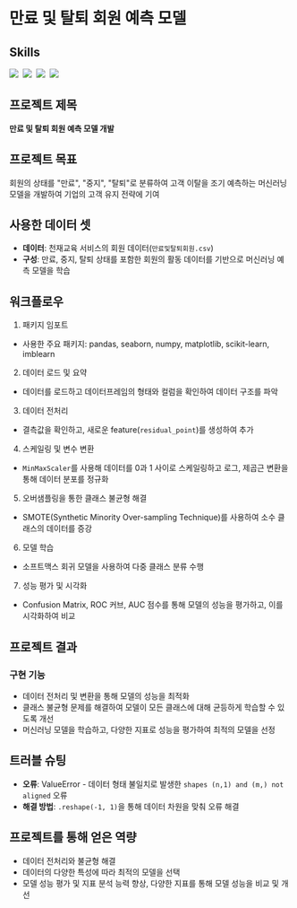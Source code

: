 # 만료 및 탈퇴 회원 예측 모델

## Skills
<img src="https://img.shields.io/badge/scikit--learn-F7931E?style=for-the-badge&logo=scikitlearn&logoColor=white"/>&nbsp; <!--scikitlearn-->
<img src="https://img.shields.io/badge/pandas-150458.svg?style=for-the-badge&logo=pandas&logoColor=white"/>&nbsp; <!--pandas-->
<img src="https://img.shields.io/badge/numpy-4d77cf.svg?style=for-the-badge&logo=numpy&logoColor=white"/>&nbsp; <!--numpy-->
<img src="https://img.shields.io/badge/Matplotlib-11557c.svg?style=for-the-badge&logo=Matplotlib&logoColor=white"/>&nbsp; <!--matplotlib-->

## 프로젝트 제목
**만료 및 탈퇴 회원 예측 모델 개발**

## 프로젝트 목표
회원의 상태를 "만료", "중지", "탈퇴"로 분류하여 고객 이탈을 조기 예측하는 머신러닝 모델을 개발하여 기업의 고객 유지 전략에 기여

## 사용한 데이터 셋
- **데이터**: 천재교육 서비스의 회원 데이터(`만료및탈퇴회원.csv`)
- **구성**: 만료, 중지, 탈퇴 상태를 포함한 회원의 활동 데이터를 기반으로 머신러닝 예측 모델을 학습

## 워크플로우

1. 패키지 임포트
- 사용한 주요 패키지: pandas, seaborn, numpy, matplotlib, scikit-learn, imblearn
2. 데이터 로드 및 요약
- 데이터를 로드하고 데이터프레임의 형태와 컬럼을 확인하여 데이터 구조를 파악
3. 데이터 전처리
- 결측값을 확인하고, 새로운 feature(`residual_point`)를 생성하여 추가
4. 스케일링 및 변수 변환
- `MinMaxScaler`를 사용해 데이터를 0과 1 사이로 스케일링하고 로그, 제곱근 변환을 통해 데이터 분포를 정규화
5. 오버샘플링을 통한 클래스 불균형 해결
- SMOTE(Synthetic Minority Over-sampling Technique)를 사용하여 소수 클래스의 데이터를 증강
6. 모델 학습
- 소프트맥스 회귀 모델을 사용하여 다중 클래스 분류 수행
7. 성능 평가 및 시각화
- Confusion Matrix, ROC 커브, AUC 점수를 통해 모델의 성능을 평가하고, 이를 시각화하여 비교

## 프로젝트 결과

### 구현 기능
- 데이터 전처리 및 변환을 통해 모델의 성능을 최적화
- 클래스 불균형 문제를 해결하여 모델이 모든 클래스에 대해 균등하게 학습할 수 있도록 개선
- 머신러닝 모델을 학습하고, 다양한 지표로 성능을 평가하여 최적의 모델을 선정

## 트러블 슈팅

- **오류**: ValueError - 데이터 형태 불일치로 발생한 `shapes (n,1) and (m,) not aligned` 오류
- **해결 방법**: `.reshape(-1, 1)`을 통해 데이터 차원을 맞춰 오류 해결

## 프로젝트를 통해 얻은 역량

- 데이터 전처리와 불균형 해결
- 데이터의 다양한 특성에 따라 최적의 모델을 선택
- 모델 성능 평가 및 지표 분석 능력 향상, 다양한 지표를 통해 모델 성능을 비교 및 개선
